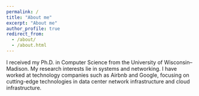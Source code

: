 ```yaml
---
permalink: /
title: "About me"
excerpt: "About me"
author_profile: true
redirect_from: 
  - /about/
  - /about.html
--- 
```


I received my Ph.D. in Computer Science from the University of Wisconsin–Madison. My research interests lie in systems and networking. I have worked at technology companies such as Airbnb and Google, focusing on cutting-edge technologies in data center network infrastructure and cloud infrastructure.
